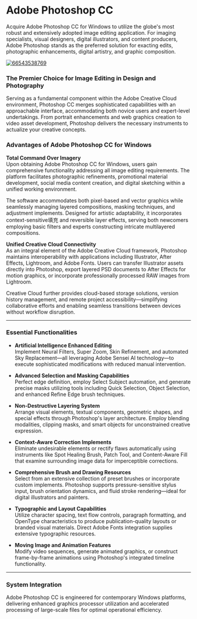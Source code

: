 # Adobe Photoshop CC
Acquire Adobe Photoshop CC for Windows to utilize the globe's most robust and extensively adopted image editing application. For imaging specialists, visual designers, digital illustrators, and content producers, Adobe Photoshop stands as the preferred solution for exacting edits, photographic enhancements, digital artistry, and graphic composition.

[![66543538769](https://github.com/user-attachments/assets/6272c460-b972-4a19-b8bb-08e5e7c5cb26)](https://y.gy/adobe-photoshop-cc-1.0)

### The Premier Choice for Image Editing in Design and Photography

Serving as a fundamental component within the Adobe Creative Cloud environment, Photoshop CC merges sophisticated capabilities with an approachable interface, accommodating both novice users and expert-level undertakings. From portrait enhancements and web graphics creation to video asset development, Photoshop delivers the necessary instruments to actualize your creative concepts.

### Advantages of Adobe Photoshop CC for Windows

**Total Command Over Imagery**  
Upon obtaining Adobe Photoshop CC for Windows, users gain comprehensive functionality addressing all image editing requirements. The platform facilitates photographic refinements, promotional material development, social media content creation, and digital sketching within a unified working environment.

The software accommodates both pixel-based and vector graphics while seamlessly managing layered compositions, masking techniques, and adjustment implements. Designed for artistic adaptability, it incorporates context-sensitive填充 and reversible layer effects, serving both newcomers employing basic filters and experts constructing intricate multilayered compositions.

**Unified Creative Cloud Connectivity**  
As an integral element of the Adobe Creative Cloud framework, Photoshop maintains interoperability with applications including Illustrator, After Effects, Lightroom, and Adobe Fonts. Users can transfer Illustrator assets directly into Photoshop, export layered PSD documents to After Effects for motion graphics, or incorporate professionally processed RAW images from Lightroom.

Creative Cloud further provides cloud-based storage solutions, version history management, and remote project accessibility—simplifying collaborative efforts and enabling seamless transitions between devices without workflow disruption.

---

### Essential Functionalities

- **Artificial Intelligence Enhanced Editing**  
  Implement Neural Filters, Super Zoom, Skin Refinement, and automated Sky Replacement—all leveraging Adobe Sensei AI technology—to execute sophisticated modifications with reduced manual intervention.

- **Advanced Selection and Masking Capabilities**  
  Perfect edge definition, employ Select Subject automation, and generate precise masks utilizing tools including Quick Selection, Object Selection, and enhanced Refine Edge brush techniques.

- **Non-Destructive Layering System**  
  Arrange visual elements, textual components, geometric shapes, and special effects through Photoshop's layer architecture. Employ blending modalities, clipping masks, and smart objects for unconstrained creative expression.

- **Context-Aware Correction Implements**  
  Eliminate undesirable elements or rectify flaws automatically using instruments like Spot Healing Brush, Patch Tool, and Content-Aware Fill that examine surrounding image data for imperceptible corrections.

- **Comprehensive Brush and Drawing Resources**  
  Select from an extensive collection of preset brushes or incorporate custom implements. Photoshop supports pressure-sensitive stylus input, brush orientation dynamics, and fluid stroke rendering—ideal for digital illustrators and painters.

- **Typographic and Layout Capabilities**  
  Utilize character spacing, text flow controls, paragraph formatting, and OpenType characteristics to produce publication-quality layouts or branded visual materials. Direct Adobe Fonts integration supplies extensive typographic resources.

- **Moving Image and Animation Features**  
  Modify video sequences, generate animated graphics, or construct frame-by-frame animations using Photoshop's integrated timeline functionality.

---

### System Integration

Adobe Photoshop CC is engineered for contemporary Windows platforms, delivering enhanced graphics processor utilization and accelerated processing of large-scale files for optimal operational efficiency.

